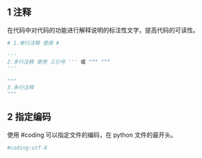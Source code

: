 ## 1 注释

在代码中对代码的功能进行解释说明的标注性文字，提高代码的可读性。

```python
# 1.单行注释 使用 #
 
'''
2.多行注释 使用 三引号 ''' 或 """ """
'''
 
"""
3.多行注释
"""
```

## 2 指定编码

使用 #coding 可以指定文件的编码，在 python 文件的最开头。

```python
#coding:utf-8
```

